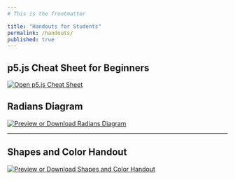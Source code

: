 ```yaml
---
# This is the frontmatter

title: "Handouts for Students"
permalink: /handouts/
published: true
---
```


## p5.js Cheat Sheet for Beginners

[![Open p5.js Cheat Sheet](https://bmoren.github.io/p5js-cheat-sheet/thumb.png)](https://bmoren.github.io/p5js-cheat-sheet/)

## Radians Diagram

[![Preview or Download Radians Diagram](https://drive.google.com/thumbnail?id=1SPQ568L1MIX3e3vmxOd7SST3qifnBEoz)](https://drive.google.com/file/d/1SPQ568L1MIX3e3vmxOd7SST3qifnBEoz/view?usp=drive_link)

---

## Shapes and Color Handout

[![Preview or Download Shapes and Color Handout](https://drive.google.com/thumbnail?id=1vEazbhsh30gOLqIec2fIWX_Bt_6CwDAH)](https://drive.google.com/file/d/1vEazbhsh30gOLqIec2fIWX_Bt_6CwDAH/view?usp=drive_link)
